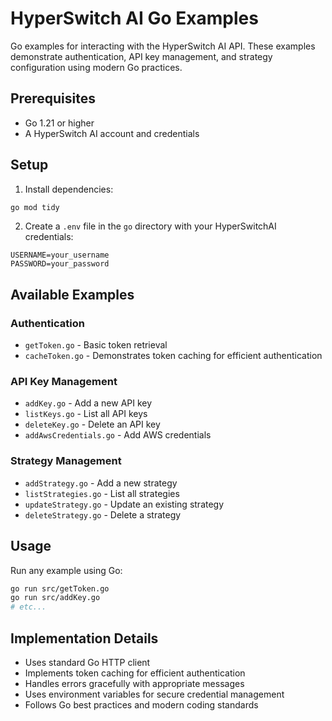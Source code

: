 # HyperSwitch AI Go Examples

Go examples for interacting with the HyperSwitch AI API. These examples demonstrate authentication, API key management, and strategy configuration using modern Go practices.

## Prerequisites

- Go 1.21 or higher
- A HyperSwitch AI account and credentials

## Setup

1. Install dependencies:
```bash
go mod tidy
```

2. Create a `.env` file in the `go` directory with your HyperSwitchAI credentials:
```env
USERNAME=your_username
PASSWORD=your_password
```

## Available Examples

### Authentication
- `getToken.go` - Basic token retrieval
- `cacheToken.go` - Demonstrates token caching for efficient authentication

### API Key Management
- `addKey.go` - Add a new API key
- `listKeys.go` - List all API keys
- `deleteKey.go` - Delete an API key
- `addAwsCredentials.go` - Add AWS credentials

### Strategy Management
- `addStrategy.go` - Add a new strategy
- `listStrategies.go` - List all strategies
- `updateStrategy.go` - Update an existing strategy
- `deleteStrategy.go` - Delete a strategy

## Usage

Run any example using Go:
```bash
go run src/getToken.go
go run src/addKey.go
# etc...
```

## Implementation Details

- Uses standard Go HTTP client
- Implements token caching for efficient authentication
- Handles errors gracefully with appropriate messages
- Uses environment variables for secure credential management
- Follows Go best practices and modern coding standards 